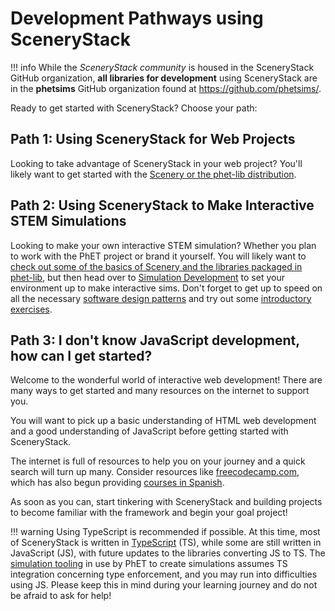 # Development Pathways using SceneryStack

!!! info
    While the *SceneryStack community* is housed in the SceneryStack GitHub organization, **all libraries for development** using SceneryStack are in the **phetsims** GitHub organization found at <https://github.com/phetsims/>.

Ready to get started with SceneryStack? Choose your path:

## Path 1: Using SceneryStack for Web Projects

Looking to take advantage of SceneryStack in your web project? You'll likely want to get started with the [Scenery or the phet-lib distribution](scenery.md).

## Path 2: Using SceneryStack to Make Interactive STEM Simulations

Looking to make your own interactive STEM simulation? Whether you plan to work with the PhET project or brand it yourself. You will likely want to [check out some of the basics of Scenery and the libraries packaged in phet-lib](scenery.md), but then head over to [Simulation Development](./simulation/simulation-development.md) to set your environment up to make interactive sims. Don't forget to get up to speed on all the necessary [software design patterns](../info-sync/phet-software-design-patterns.md) and try out some [introductory exercises](../info-sync/scenerystack-exercises.md).

## Path 3: I don't know JavaScript development, how can I get started?

Welcome to the wonderful world of interactive web development! There are many ways to get started and many resources on the internet to support you.

You will want to pick up a basic understanding of HTML web development and a good understanding of JavaScript before getting started with SceneryStack.

The internet is full of resources to help you on your journey and a quick search will turn up many. Consider resources like [freecodecamp.com](https://www.freecodecamp.org/), which has also begun providing [courses in Spanish](https://www.freecodecamp.org/news/javascript-course-in-spanish/).

As soon as you can, start tinkering with SceneryStack and building projects to become familiar with the framework and begin your goal project!

!!! warning
    Using TypeScript is recommended if possible. At this time, most of SceneryStack is written in [TypeScript](https://www.freecodecamp.org/news/learn-typescript-beginners-guide/#:~:text=cheat%20sheet%20PDF-,What%20is%20TypeScript%3F,-TypeScript%20is%20a) (TS), while some are still written in JavaScript (JS), with future updates to the libraries converting JS to TS. The [simulation tooling](../info-sync/simulation-development-overview.md#building-the-simulation-with-chipper) in use by PhET to create simulations assumes TS integration concerning type enforcement, and you may run into difficulties using JS. Please keep this in mind during your learning journey and do not be afraid to ask for help!
